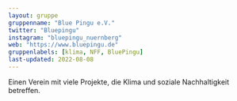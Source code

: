 ```yaml
---
layout: gruppe
gruppenname: "Blue Pingu e.V."
twitter: "Bluepingu"
instagram: "bluepingu_nuernberg"
web: "https://www.bluepingu.de"
gruppenlabels: [klima, NFF, BluePingu]
last-updated: 2022-08-08
---
```


Einen Verein mit viele Projekte, die Klima und soziale Nachhaltigkeit betreffen.
